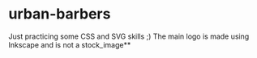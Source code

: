 # urban-barbers
Just practicing some CSS and SVG skills ;) The main logo is made using Inkscape and is not a stock_image**

